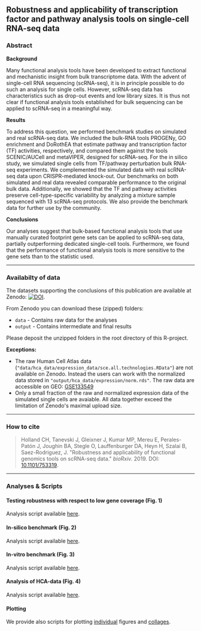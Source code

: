 ## Robustness and applicability of transcription factor and pathway analysis tools on single-cell RNA-seq data

### Abstract
**Background**

Many functional analysis tools have been developed to extract functional and mechanistic insight from bulk transcriptome data. With the advent of single-cell RNA sequencing (scRNA-seq), it is in principle possible to do such an analysis for single cells. However, scRNA-seq data has characteristics such as drop-out events and low library sizes. It is thus not clear if functional analysis tools established for bulk sequencing can be applied to scRNA-seq in a meaningful way.

**Results**

To address this question, we performed benchmark studies on simulated and real scRNA-seq data. We included the bulk-RNA tools PROGENy, GO enrichment and DoRothEA that estimate pathway and transcription factor (TF) activities, respectively, and compared them against the tools SCENIC/AUCell and metaVIPER, designed for scRNA-seq. For the in silico study, we simulated single cells from TF/pathway perturbation bulk RNA-seq experiments. We complemented the simulated data with real scRNA-seq data upon CRISPR-mediated knock-out. Our benchmarks on both simulated and real data revealed comparable performance to the original bulk data. Additionally, we showed that the TF and pathway activities preserve cell-type-specific variability by analyzing a mixture sample sequenced with 13 scRNA-seq protocols. We also provide the benchmark data for further use by the community.

**Conclusions**

Our analyses suggest that bulk-based functional analysis tools that use manually curated footprint gene sets can be applied to scRNA-seq data, partially outperforming dedicated single-cell tools. Furthermore, we found that the performance of functional analysis tools is more sensitive to the gene sets than to the statistic used.


***

### Availabilty of data
The datasets supporting the conclusions of this publication are available at Zenodo: [![DOI](https://doi.org/10.5281/zenodo.3564179.svg)](https://doi.org/10.5281/zenodo.3564179).

From Zenodo you can download these (zipped) folders: 

 * `data` - Contains raw data for the analyses
 * `output` - Contains intermediate and final results
 
 Please deposit the unzipped folders in the root directory of this R-project.
 
 **Exceptions:**
 
 * The raw Human Cell Atlas data (`"data/hca_data/expression_data/sce.all.technologies.RData"`) are not available on Zenodo. Instead the users can work with the normalized data stored in `"output/hca_data/expression/norm.rds"`. The raw data are accessible on GEO: [GSE133549](GSE133549)
 * Only a small fraction of the raw and normalized expression data of the simulated single cells are  avaiable. All data together exceed the limitation of Zenodo's maximal upload size.

***

### How to cite
> Holland CH, Tanevski J, Gleixner J, Kumar MP, Mereu E, Perales-Patón J, Joughin BA, Stegle O, Lauffenburger DA, Heyn H, Szalai B, Saez-Rodriguez, J. "Robustness and applicability of functional genomics tools on scRNA-seq data." _bioRxiv._ 2019. DOI: [10.1101/753319](https://doi.org/10.1101/753319).

***

### Analyses & Scripts
#### Testing robustness with respect to low gene coverage (Fig. 1)
Analysis script available [here](https://github.com/saezlab/FootprintMethods_on_scRNAseq/blob/master/analyses/general_robustness.Rmd).

#### In-silico benchmark (Fig. 2)
Analysis script available [here](https://github.com/saezlab/FootprintMethods_on_scRNAseq/blob/master/analyses/in_silico_benchmark.Rmd).

#### In-vitro benchmark (Fig. 3)
Analysis script available [here](https://github.com/saezlab/FootprintMethods_on_scRNAseq/blob/master/analyses/in_vitro_benchmark.Rmd).

#### Analysis of HCA-data (Fig. 4)
Analysis script available [here](https://github.com/saezlab/FootprintMethods_on_scRNAseq/blob/master/analyses/hca_data_analysis.Rmd).

#### Plotting
We provide also scripts for plotting [individual](https://github.com/saezlab/FootprintMethods_on_scRNAseq/blob/master/analyses/plot_figures.Rmd) figures and [collages](https://github.com/saezlab/FootprintMethods_on_scRNAseq/blob/master/analyses/figure_arrangement.Rmd).
